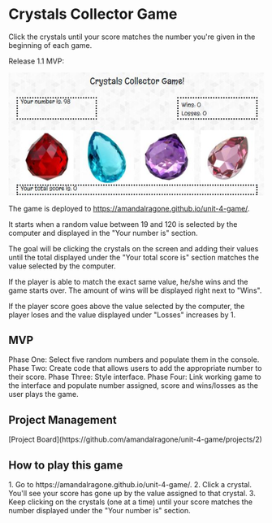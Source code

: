 <h1>Crystals Collector Game</h1>

Click the crystals until your score matches the number you're given in the beginning of each game.  

Release 1.1 MVP:

![App](assets/images/crystals.jpg)

The game is deployed to https://amandalragone.github.io/unit-4-game/.

It starts when a random value between 19 and 120 is selected by the computer and displayed in the "Your number is" section.

The goal will be clicking the crystals on the screen and adding their values until the total displayed under the "Your total score is" section matches the value selected by the computer.

If the player is able to match the exact same value, he/she wins and the game starts over. The amount of wins will be displayed right next to "Wins".

If the player score goes above the value selected by the computer, the player loses and the value displayed under "Losses" increases by 1.

<h2>MVP</h2>
Phase One: Select five random numbers and populate them in the console.
Phase Two: Create code that allows users to add the appropriate number to their score.
Phase Three: Style interface.
Phase Four: Link working game to the interface and populate number assigned, score and wins/losses as the user plays the game.

<h2>Project Management</h2>
[Project Board](https://github.com/amandalragone/unit-4-game/projects/2)

<h2>How to play this game</h2>
1. Go to https://amandalragone.github.io/unit-4-game/.
2. Click a crystal. You'll see your score has gone up by the value assigned to that crystal.
3. Keep clicking on the crystals (one at a time) until your score matches the number displayed under the "Your number is" section.
